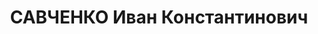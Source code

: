 ---
title: САВЧЕНКО Иван Константинович
description: '1893 року народження, с. Миколаївка Олександрівського повіту Херсонської
  області, росіянин, освіта середня, безпартійний. Начальник транспортного відділу
  "Донбасвугілля". Проживав: м. Сталіно (м. Донецьк) Донецької області, Інженерні
  будинки, буд. №34, кв. 2.

  Заарештований 3 серпня 1937 року. Виїзною сесією військової колегії Верховного Суду
  СРСР у м. Сталіно 3 грудня 1937 року засуджений до розстрілу з конфіскацією майна.
  Вирок приведений до виконання 3 грудня 1937 року у м. Сталіно (м. Донецьк).

  Реабілітований у 1957 році.'
---